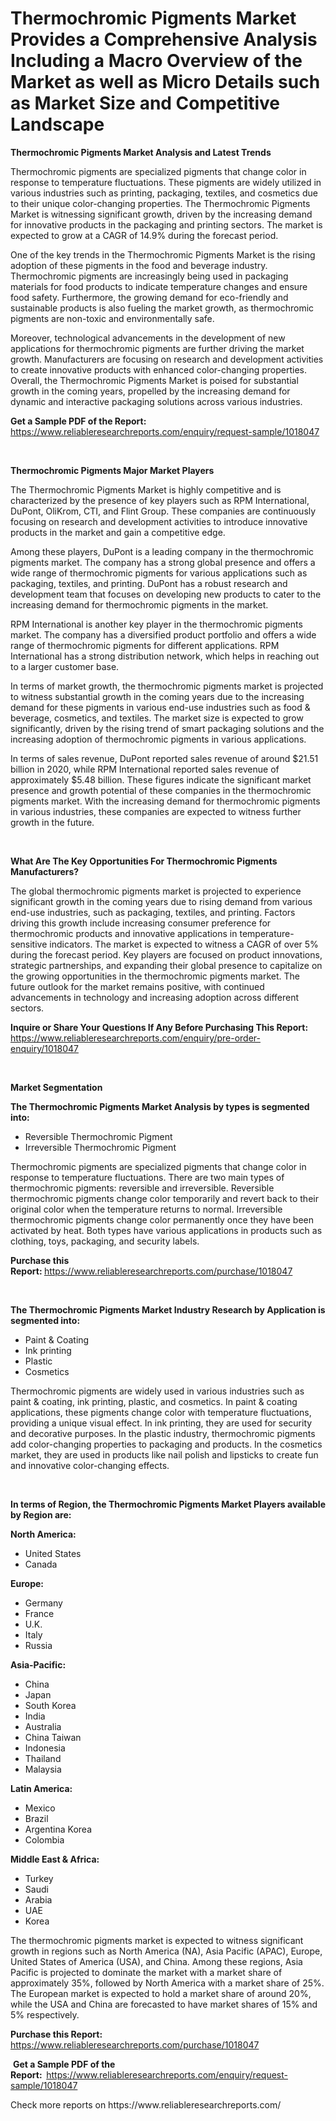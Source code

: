 <p><h1>Thermochromic Pigments Market Provides a Comprehensive Analysis Including a Macro Overview of the Market as well as Micro Details such as Market Size and Competitive Landscape</h1></p><p><strong>Thermochromic Pigments Market Analysis and Latest Trends</strong></p>
<p><p>Thermochromic pigments are specialized pigments that change color in response to temperature fluctuations. These pigments are widely utilized in various industries such as printing, packaging, textiles, and cosmetics due to their unique color-changing properties. The Thermochromic Pigments Market is witnessing significant growth, driven by the increasing demand for innovative products in the packaging and printing sectors. The market is expected to grow at a CAGR of 14.9% during the forecast period.</p><p>One of the key trends in the Thermochromic Pigments Market is the rising adoption of these pigments in the food and beverage industry. Thermochromic pigments are increasingly being used in packaging materials for food products to indicate temperature changes and ensure food safety. Furthermore, the growing demand for eco-friendly and sustainable products is also fueling the market growth, as thermochromic pigments are non-toxic and environmentally safe.</p><p>Moreover, technological advancements in the development of new applications for thermochromic pigments are further driving the market growth. Manufacturers are focusing on research and development activities to create innovative products with enhanced color-changing properties. Overall, the Thermochromic Pigments Market is poised for substantial growth in the coming years, propelled by the increasing demand for dynamic and interactive packaging solutions across various industries.</p></p>
<p><strong>Get a Sample PDF of the Report:&nbsp;</strong> <a href="https://www.reliableresearchreports.com/enquiry/request-sample/1018047">https://www.reliableresearchreports.com/enquiry/request-sample/1018047</a></p>
<p>&nbsp;</p>
<p><strong>Thermochromic Pigments Major Market Players</strong></p>
<p><p>The Thermochromic Pigments Market is highly competitive and is characterized by the presence of key players such as RPM International, DuPont, OliKrom, CTI, and Flint Group. These companies are continuously focusing on research and development activities to introduce innovative products in the market and gain a competitive edge.</p><p>Among these players, DuPont is a leading company in the thermochromic pigments market. The company has a strong global presence and offers a wide range of thermochromic pigments for various applications such as packaging, textiles, and printing. DuPont has a robust research and development team that focuses on developing new products to cater to the increasing demand for thermochromic pigments in the market.</p><p>RPM International is another key player in the thermochromic pigments market. The company has a diversified product portfolio and offers a wide range of thermochromic pigments for different applications. RPM International has a strong distribution network, which helps in reaching out to a larger customer base.</p><p>In terms of market growth, the thermochromic pigments market is projected to witness substantial growth in the coming years due to the increasing demand for these pigments in various end-use industries such as food & beverage, cosmetics, and textiles. The market size is expected to grow significantly, driven by the rising trend of smart packaging solutions and the increasing adoption of thermochromic pigments in various applications.</p><p>In terms of sales revenue, DuPont reported sales revenue of around $21.51 billion in 2020, while RPM International reported sales revenue of approximately $5.48 billion. These figures indicate the significant market presence and growth potential of these companies in the thermochromic pigments market. With the increasing demand for thermochromic pigments in various industries, these companies are expected to witness further growth in the future.</p></p>
<p>&nbsp;</p>
<p><strong>What Are The Key Opportunities For Thermochromic Pigments Manufacturers?</strong></p>
<p><p>The global thermochromic pigments market is projected to experience significant growth in the coming years due to rising demand from various end-use industries, such as packaging, textiles, and printing. Factors driving this growth include increasing consumer preference for thermochromic products and innovative applications in temperature-sensitive indicators. The market is expected to witness a CAGR of over 5% during the forecast period. Key players are focused on product innovations, strategic partnerships, and expanding their global presence to capitalize on the growing opportunities in the thermochromic pigments market. The future outlook for the market remains positive, with continued advancements in technology and increasing adoption across different sectors.</p></p>
<p><strong>Inquire or Share Your Questions If Any Before Purchasing This Report:</strong> <a href="https://www.reliableresearchreports.com/enquiry/pre-order-enquiry/1018047">https://www.reliableresearchreports.com/enquiry/pre-order-enquiry/1018047</a></p>
<p>&nbsp;</p>
<p><strong>Market Segmentation</strong></p>
<p><strong>The Thermochromic Pigments Market Analysis by types is segmented into:</strong></p>
<p><ul><li>Reversible Thermochromic Pigment</li><li>Irreversible Thermochromic Pigment</li></ul></p>
<p><p>Thermochromic pigments are specialized pigments that change color in response to temperature fluctuations. There are two main types of thermochromic pigments: reversible and irreversible. Reversible thermochromic pigments change color temporarily and revert back to their original color when the temperature returns to normal. Irreversible thermochromic pigments change color permanently once they have been activated by heat. Both types have various applications in products such as clothing, toys, packaging, and security labels.</p></p>
<p><strong>Purchase this Report:&nbsp;</strong><a href="https://www.reliableresearchreports.com/purchase/1018047">https://www.reliableresearchreports.com/purchase/1018047</a></p>
<p>&nbsp;</p>
<p><strong>The Thermochromic Pigments Market Industry Research by Application is segmented into:</strong></p>
<p><ul><li>Paint & Coating</li><li>Ink printing</li><li>Plastic</li><li>Cosmetics</li></ul></p>
<p><p>Thermochromic pigments are widely used in various industries such as paint & coating, ink printing, plastic, and cosmetics. In paint & coating applications, these pigments change color with temperature fluctuations, providing a unique visual effect. In ink printing, they are used for security and decorative purposes. In the plastic industry, thermochromic pigments add color-changing properties to packaging and products. In the cosmetics market, they are used in products like nail polish and lipsticks to create fun and innovative color-changing effects.</p></p>
<p>&nbsp;</p>
<p><strong>In terms of Region, the Thermochromic Pigments Market Players available by Region are:</strong></p>
<p>
    <p> <strong> North America: </strong>
        <ul>
            <li>United States</li>
            <li>Canada</li>
        </ul>
        </p> 
    <p> <strong> Europe: </strong>
        <ul>
            <li>Germany</li>
            <li>France</li>
            <li>U.K.</li>
            <li>Italy</li>
            <li>Russia</li>
        </ul>
        </p> 
    <p> <strong> Asia-Pacific: </strong>
        <ul>
            <li>China</li>
            <li>Japan</li>
            <li>South Korea</li>
            <li>India</li>
            <li>Australia</li>
            <li>China Taiwan</li>
            <li>Indonesia</li>
            <li>Thailand</li>
            <li>Malaysia</li>
        </ul>
        </p> 
    <p> <strong> Latin America: </strong>
        <ul>
            <li>Mexico</li>
            <li>Brazil</li>
            <li>Argentina Korea</li>
            <li>Colombia</li>
        </ul>
        </p> 
    <p> <strong> Middle East & Africa: </strong>
        <ul>
            <li>Turkey</li>
            <li>Saudi</li>
            <li>Arabia</li>
            <li>UAE</li>
            <li>Korea</li>
        </ul>
    </p>
    </p>
<p><p>The thermochromic pigments market is expected to witness significant growth in regions such as North America (NA), Asia Pacific (APAC), Europe, United States of America (USA), and China. Among these regions, Asia Pacific is projected to dominate the market with a market share of approximately 35%, followed by North America with a market share of 25%. The European market is expected to hold a market share of around 20%, while the USA and China are forecasted to have market shares of 15% and 5% respectively.</p></p>
<p><strong>Purchase this Report: </strong><a href="https://www.reliableresearchreports.com/purchase/1018047">https://www.reliableresearchreports.com/purchase/1018047</a></p>
<p>&nbsp;<strong>Get a Sample PDF of the Report:&nbsp;&nbsp;</strong><a href="https://www.reliableresearchreports.com/enquiry/request-sample/1018047">https://www.reliableresearchreports.com/enquiry/request-sample/1018047</a></p>
<p><strong></strong></p>
<p>Check more reports on https://www.reliableresearchreports.com/</p>